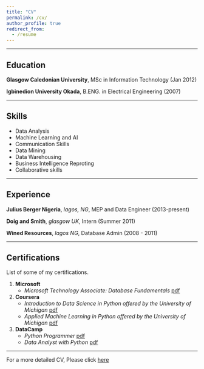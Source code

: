 ```yaml
---
title: "CV"
permalink: /cv/
author_profile: true
redirect_from:
  - /resume
---
```


***

## Education

**Glasgow Caledonian University**, MSc in Information Technology (Jan 2012)    

**Igbinedion University Okada**, B.ENG. in Electrical Engineering (2007)   


***

## Skills  

* Data Analysis
* Machine Learning and AI
* Communication Skills 
* Data Mining
* Data Warehousing
* Business Intelligence Reproting
* Collaborative skills

***

## Experience

**Julius Berger Nigeria**, _lagos, NG_, MEP and Data Engineer (2013-present)  

**Doig and Smith**, _glasgow UK_, Intern (Summer 2011)  

**Wined Resources**, _lagos NG_, Database Admin (2008 - 2011)

***

## Certifications

List of some of my certifications.
1. **Microsoft** 
    * _Microsoft Technology Associate: Database Fundamentals_ [pdf](https://github.com/mrAlakija/mrAlakija.github.io/blob/master/files/MTA%20Certificate.pdf)
2. **Coursera** 
    * _Introduction to Data Science in Python offered by the University of Michigan_ [pdf](https://www.coursera.org/account/accomplishments/verify/V7BLBV2T9Q9H)
    * _Applied Machine Learning in Python offered by the University of Michigan_ [pdf](https://www.coursera.org/account/accomplishments/verify/YRWJTQ7NWD9A)
3. **DataCamp** 
    * _Python Programmer_ [pdf](https://www.datacamp.com/statement-of-accomplishment/track/18fe12bd5dc445c5a6ee8ed1af592bf39636fe87)
    * _Data Analyst with Python_ [pdf](https://www.datacamp.com/statement-of-accomplishment/track/2a64bda7e4a33fd900406ce7522d35d8a6a4142c)

***

For a more detailed CV, Please click [here]()




